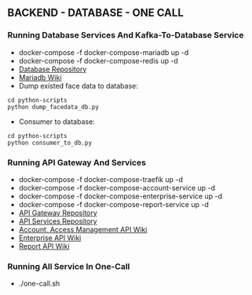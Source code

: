 ## **BACKEND - DATABASE - ONE CALL**

### **Running Database Services And Kafka-To-Database Service**
- docker-compose -f docker-compose-mariadb up -d
- docker-compose -f docker-compose-redis up -d
- [Database Repository](http://172.21.100.253:3000/XFace/database)
- [Mariadb Wiki](http://172.21.100.253:3000/XFace/doc/wiki/MariaDB)
- Dump existed face data to database: 
```
cd python-scripts
python dump_facedata_db.py
```
- Consumer to database: 
```
cd python-scripts
python consumer_to_db.py
```

### **Running API Gateway And Services**
- docker-compose -f docker-compose-traefik up -d
- docker-compose -f docker-compose-account-service up -d
- docker-compose -f docker-compose-enterprise-service up -d
- docker-compose -f docker-compose-report-service up -d
- [API Gateway Repository](http://172.21.100.253:3000/XFace/api-gateway)
- [API Services Repository](http://172.21.100.253:3000/XFace/api-services)
- [Account, Access Management API Wiki](http://172.21.100.253:3000/XFace/doc/wiki/Access-Management)
- [Enterprise API Wiki](http://172.21.100.253:3000/XFace/doc/wiki/Enterprise-API)
- [Report API Wiki](http://172.21.100.253:3000/XFace/doc/wiki/Reporting)


### **Running All Service In One-Call**
- ./one-call.sh



